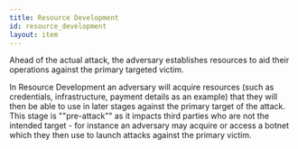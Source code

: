 ```yaml
---
title: Resource Development
id: resource_development
layout: item
---
```


<p>Ahead of the actual attack, the adversary establishes resources to aid their operations against the primary targeted victim.</p>
<p>In Resource Development an adversary will acquire resources (such as credentials, infrastructure, payment details as an example) that they will then be able to use in later stages against the primary target of the attack. This stage is ""pre-attack"" as it impacts third parties who are not the intended target - for instance an adversary may acquire or access a botnet which they then use to launch attacks against the primary victim.</p>
